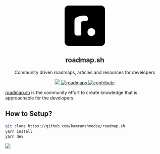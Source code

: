 <p align="center">
  <img src="static/brand.png" height="128">
  <h2 align="center">roadmap.sh</h2>
  <p align="center">Community driven roadmaps, articles and resources for developers<p>
  <p align="center">
    <a href="https://roadmap.sh/guides">
      <img src="https://img.shields.io/badge/view-guides-informational.svg" />
    </a>
    <a href="https://roadmap.sh/roadmaps">
    	<img src="https://img.shields.io/badge/view-roadmaps-blue.svg" alt="roadmaps" />
    </a>
    <a href="https://github.com/kamranahmedse/roadmap.sh/tree/master/contributing">
    	<img src="https://img.shields.io/badge/contributions-welcome-orange.svg" alt="contribute" />
    </a>
  </p>
</p>

[roadmap.sh](https://roadmap.sh) is the community effort to create knowledge that is approachable for the developers.


## How to Setup?

```bash
git clone https://github.com/kamranahmedse/roadmap.sh
yarn install
yarn dev
```

![](https://i.imgur.com/m7MeL9Q.png)
